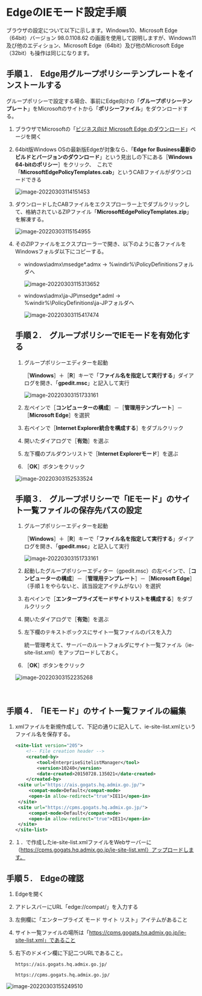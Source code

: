 # EdgeのIEモード設定手順

ブラウザの設定について以下に示します。Windows10、Microsoft Edge（64bit）バージョン 98.0.1108.62 の画面を使用して説明しますが、Windows11及び他のエディション、Microsoft Edge（64bit）及び他のMicrosoft Edge（32bit）も操作は同じになります。

## 手順１.　Edge用グループポリシーテンプレートをインストールする

グループポリシーで設定する場合、事前にEdge向けの「**グループポリシーテンプレート**」をMicrosoftのサイトから「**ポリシーファイル**」をダウンロードする。

1. ブラウザでMicrosoftの「[ビジネス向け Microsoft Edge のダウンロード](https://www.microsoft.com/ja-jp/edge/business/download)」ページを開く

2. 64bit版Windows OSの最新版Edgeが対象なら、「**Edge for Business最新のビルドとバージョンのダウンロード**」という見出しの下にある［**Windows 64-bitのポリシー**］をクリック、　これで「**MicrosoftEdgePolicyTemplates.cab**」というCABファイルがダウンロードできる

   ![image-20220303114151453](D:\project\soumu\Edge設定手順書.assets\image-20220303114151453.png)

3. ダウンロードしたCABファイルをエクスプローラー上でダブルクリックして、格納されているZIPファイル「**MicrosoftEdgePolicyTemplates.zip**」を解凍する。

   ![image-20220303115154955](D:\project\soumu\Edge設定手順書.assets\image-20220303115154955.png)

   

4. そのZIPファイルをエクスプローラーで開き、以下のように各ファイルをWindowsフォルダ以下にコピーする。

   - windows\admx\msedge*.admx → %windir%\PolicyDefinitionsフォルダへ

     ![image-20220303115313652](D:\project\soumu\Edge設定手順書.assets\image-20220303115313652.png)

     

   - windows\admx\ja-JP\msedge*.adml → %windir%\PolicyDefinitions\ja-JPフォルダへ

     ![image-20220303115417474](D:\project\soumu\Edge設定手順書.assets\image-20220303115417474.png)

   

   ## 手順２.　グループポリシーでIEモードを有効化する

   1. グループポリシーエディターを起動

      ［**Windows**］＋［**R**］キーで「**ファイル名を指定して実行する**」ダイアログを開き、「**gpedit.msc**」と記入して実行

      ![image-20220303151733161](D:\project\soumu\Edge設定手順書.assets\image-20220303151733161.png)

   2. 左ペインで［**コンピューターの構成**］－［**管理用テンプレート**］－［**Microsoft Edge**］を選択

   3. 右ペインで［**Internet Explorer統合を構成する**］をダブルクリック

   4. 開いたダイアログで［**有効**］を選ぶ

   5. 左下欄のプルダウンリストで［**Internet Explorerモード**］を選ぶ

   6. ［**OK**］ボタンをクリック

   ![image-20220303152533524](D:\project\soumu\Edge設定手順書.assets\image-20220303152533524.png)

   

   ## 手順３.　グループポリシーで「IEモード」のサイト一覧ファイルの保存先パスの設定

   1. グループポリシーエディターを起動

      ［**Windows**］＋［**R**］キーで「**ファイル名を指定して実行する**」ダイアログを開き、「**gpedit.msc**」と記入して実行

      ![image-20220303151733161](D:\project\soumu\Edge設定手順書.assets\image-20220303151733161.png)

   2. 起動したグループポリシーエディター（gpedit.msc）の左ペインで、［**コンピューターの構成**］－［**管理用テンプレート**］－［**Microsoft Edge**］（手順１をやらないと、該当設定アイテムがない）を選択

   3. 右ペインで［**エンタープライズモードサイトリストを構成する**］をダブルクリック

   4. 開いたダイアログで［**有効**］を選ぶ

   5. 左下欄のテキストボックスにサイト一覧ファイルのパスを入力

      統一管理考えて、サーバーのルートフォルダにサイト一覧ファイル（ie-site-list.xml）をアップロードしておく。

   6. ［**OK**］ボタンをクリック

   ![image-20220303152235268](D:\project\soumu\Edge設定手順書.assets\image-20220303152235268.png)

   　

## 手順４.　「IEモード」のサイト一覧ファイルの編集

1. xmlファイルを新規作成して、下記の通りに記入して、ie-site-list.xmlというファイル名を保存する。

   ```xml
   <site-list version="205">
       <!-- File creation header -->
       <created-by>
           <tool>EnterpriseSitelistManager</tool>
           <version>10240</version>
           <date-created>20150728.135021</date-created>
       </created-by>
   	<site url="https://ais.gogats.hq.admix.go.jp/">
   		<compat-mode>Default</compat-mode>
   		<open-in allow-redirect="true">IE11</open-in>
   	</site>
   	<site url="https://cpms.gogats.hq.admix.go.jp/">
   		<compat-mode>Default</compat-mode>
   		<open-in allow-redirect="true">IE11</open-in>
   	</site>
   </site-list>
   ```

   

2. １．で作成したie-site-list.xmlファイルをWebサーバーに（https://cpms.gogats.hq.admix.go.jp/ie-site-list.xml）アップロードします。

## 手順５.　Edgeの確認

1. Edgeを開く

2. アドレスバーにURL「edge://compat/」を入力する

3. 左側欄に「エンタープライズ モード サイト リスト」アイテムがあること

4. サイト一覧ファイルの場所は「https://cpms.gogats.hq.admix.go.jp/ie-site-list.xml」であること

5. 右下のドメイン欄に下記二つURLであること。

   ```
   https://ais.gogats.hq.admix.go.jp/
   
   https://cpms.gogats.hq.admix.go.jp/
   ```

![image-20220303155249510](D:\project\soumu\Edge設定手順書.assets\image-20220303155249510.png)



